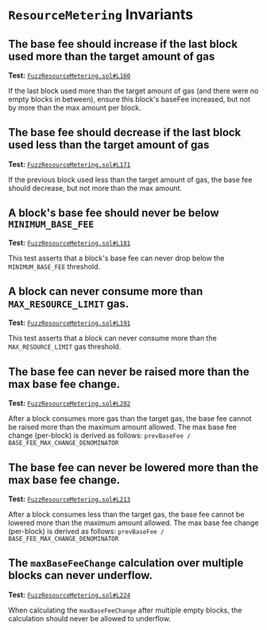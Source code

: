 # `ResourceMetering` Invariants

## The base fee should increase if the last block used more than the target amount of gas
**Test:** [`FuzzResourceMetering.sol#L160`](../contracts/echidna/FuzzResourceMetering.sol#L160)

If the last block used more than the target amount of gas (and there were no empty blocks in between), ensure this block's baseFee increased, but not by more than the max amount per block. 


## The base fee should decrease if the last block used less than the target amount of gas
**Test:** [`FuzzResourceMetering.sol#L171`](../contracts/echidna/FuzzResourceMetering.sol#L171)

If the previous block used less than the target amount of gas, the base fee should decrease, but not more than the max amount. 


## A block's base fee should never be below `MINIMUM_BASE_FEE`
**Test:** [`FuzzResourceMetering.sol#L181`](../contracts/echidna/FuzzResourceMetering.sol#L181)

This test asserts that a block's base fee can never drop below the `MINIMUM_BASE_FEE` threshold. 


## A block can never consume more than `MAX_RESOURCE_LIMIT` gas.
**Test:** [`FuzzResourceMetering.sol#L191`](../contracts/echidna/FuzzResourceMetering.sol#L191)

This test asserts that a block can never consume more than the `MAX_RESOURCE_LIMIT` gas threshold. 


## The base fee can never be raised more than the max base fee change.
**Test:** [`FuzzResourceMetering.sol#L202`](../contracts/echidna/FuzzResourceMetering.sol#L202)

After a block consumes more gas than the target gas, the base fee cannot be raised more than the maximum amount allowed. The max base fee change (per-block) is derived as follows: `prevBaseFee / BASE_FEE_MAX_CHANGE_DENOMINATOR` 


## The base fee can never be lowered more than the max base fee change.
**Test:** [`FuzzResourceMetering.sol#L213`](../contracts/echidna/FuzzResourceMetering.sol#L213)

After a block consumes less than the target gas, the base fee cannot be lowered more than the maximum amount allowed. The max base fee change (per-block) is derived as follows: `prevBaseFee / BASE_FEE_MAX_CHANGE_DENOMINATOR` 


## The `maxBaseFeeChange` calculation over multiple blocks can never underflow.
**Test:** [`FuzzResourceMetering.sol#L224`](../contracts/echidna/FuzzResourceMetering.sol#L224)

When calculating the `maxBaseFeeChange` after multiple empty blocks, the calculation should never be allowed to underflow. 
